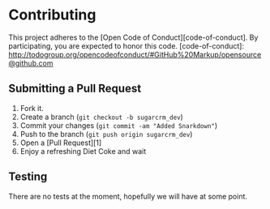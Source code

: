 # Contributing

This project adheres to the [Open Code of Conduct][code-of-conduct]. By participating, you are expected to honor this code.
[code-of-conduct]: http://todogroup.org/opencodeofconduct/#GitHub%20Markup/opensource@github.com

## Submitting a Pull Request

1. Fork it.
2. Create a branch (`git checkout -b sugarcrm_dev`)
3. Commit your changes (`git commit -am "Added Snarkdown"`)
4. Push to the branch (`git push origin sugarcrm_dev`)
5. Open a [Pull Request][1]
6. Enjoy a refreshing Diet Coke and wait

## Testing

There are no tests at the moment, hopefully we will have at some point.